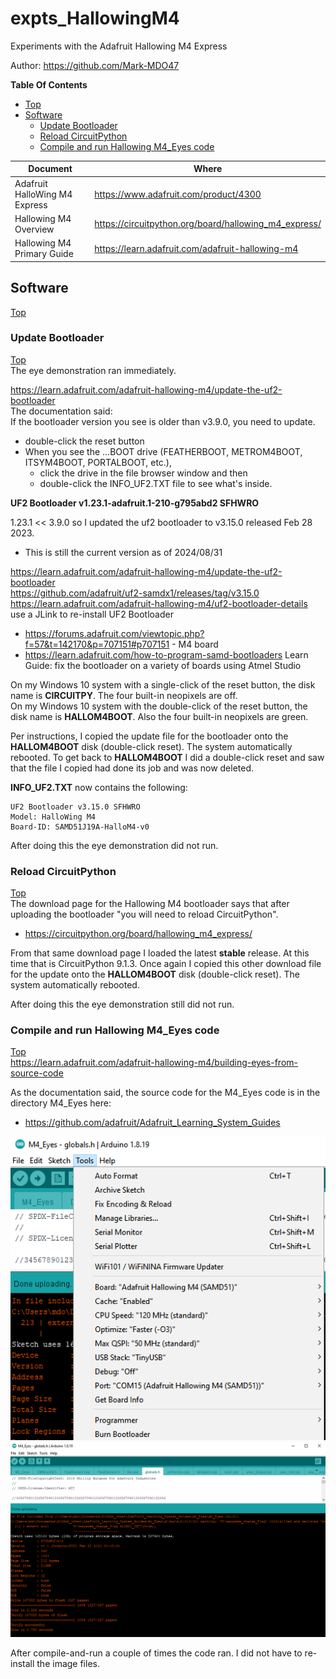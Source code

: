 # expts_HallowingM4
Experiments with the Adafruit Hallowing M4 Express

Author: https://github.com/Mark-MDO47

**Table Of Contents**
* [Top](#expts_hallowingm4 "Top")
* [Software](#software "Software")
  * [Update Bootloader](#update-bootloader "Update Bootloader")
  * [Reload CircuitPython](#reload-circuitpython "Reload CircuitPython")
  * [Compile and run Hallowing M4_Eyes code](#compile-and-run-hallowing-m4_eyes-code "Compile and run Hallowing M4_Eyes code")


| Document | Where |
| --- | --- |
| Adafruit HalloWing M4 Express | https://www.adafruit.com/product/4300 |
| Hallowing M4 Overview | https://circuitpython.org/board/hallowing_m4_express/ |
| Hallowing M4 Primary Guide | https://learn.adafruit.com/adafruit-hallowing-m4 |

## Software
[Top](#expts_hallowingm4 "Top")<br>

### Update Bootloader
[Top](#expts_hallowingm4 "Top")<br>
The eye demonstration ran immediately.

https://learn.adafruit.com/adafruit-hallowing-m4/update-the-uf2-bootloader<br>
The documentation said:<br>
If the bootloader version you see is older than v3.9.0, you need to update.
- double-click the reset button
- When you see the ...BOOT drive (FEATHERBOOT, METROM4BOOT, ITSYM4BOOT, PORTALBOOT, etc.),
  - click the drive in the file browser window and then 
  - double-click the INFO_UF2.TXT file to see what's inside.

**UF2 Bootloader v1.23.1-adafruit.1-210-g795abd2 SFHWRO**

1.23.1 << 3.9.0 so I updated the uf2 bootloader to v3.15.0 released Feb 28 2023.
- This is still the current version as of 2024/08/31

https://learn.adafruit.com/adafruit-hallowing-m4/update-the-uf2-bootloader<br>
https://github.com/adafruit/uf2-samdx1/releases/tag/v3.15.0<br>
https://learn.adafruit.com/adafruit-hallowing-m4/uf2-bootloader-details<br>
use a JLink to re-install UF2 Bootloader
- https://forums.adafruit.com/viewtopic.php?f=57&t=142170&p=707151#p707151 - M4 board
- https://learn.adafruit.com/how-to-program-samd-bootloaders Learn Guide: fix the bootloader on a variety of boards using Atmel Studio

On my Windows 10 system with a single-click of the reset button, the disk name is **CIRCUITPY**. The four built-in neopixels are off.<br>
On my Windows 10 system with the double-click of the reset button, the disk name is **HALLOM4BOOT**. Also the four built-in neopixels are green.<br>

Per instructions, I copied the update file for the bootloader onto the **HALLOM4BOOT** disk (double-click reset). The system automatically rebooted. To get back to **HALLOM4BOOT** I did a double-click reset and saw that the file I copied had done its job and was now deleted.

**INFO_UF2.TXT** now contains the following:
```
UF2 Bootloader v3.15.0 SFHWRO
Model: HalloWing M4
Board-ID: SAMD51J19A-HalloM4-v0
```

After doing this the eye demonstration did not run.

### Reload CircuitPython
[Top](#expts_hallowingm4 "Top")<br>
The download page for the Hallowing M4 bootloader says that after uploading the bootloader "you will need to reload CircuitPython".
- https://circuitpython.org/board/hallowing_m4_express/

From that same download page I loaded the latest **stable** release. At this time that is CircuitPython 9.1.3.
Once again I copied this other download file for the update onto the **HALLOM4BOOT** disk (double-click reset). The system automatically rebooted. 

After doing this the eye demonstration still did not run.

### Compile and run Hallowing M4_Eyes code
[Top](#expts_hallowingm4 "Top")<br>
https://learn.adafruit.com/adafruit-hallowing-m4/building-eyes-from-source-code

As the documentation said, the source code for the M4_Eyes code is in the directory M4_Eyes here:
- https://github.com/adafruit/Adafruit_Learning_System_Guides

<img src="https://github.com/Mark-MDO47/expts_HallowingM4/blob/master/images/ArduinoIDE_BoardSettings.png" width="600" alt="Image of Board Settings used to compile M4_Eyes">

<img src="https://github.com/Mark-MDO47/expts_HallowingM4/blob/master/images/ArduinoIDE_CompileAndRun.png" width="600" alt="Image of result of compile and run of M4_Eyes">

After compile-and-run a couple of times the code ran. I did not have to re-install the image files.
